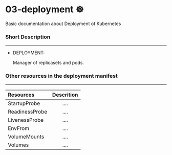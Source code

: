 # 03-deployment ☸
Basic documentation about Deployment of Kubernetes

### Short Description
-----------------
* DEPLOYMENT:

  Manager of replicasets and pods.
  



### Other resources in the deployment manifest
-----------------


|    Resources    | Descrition  |
| :--------- | :-----------------: |
| StartupProbe<br/> | .... |
| ReadinessProbe <br/> | .... |
| LivenessProbe <br/>| .... |
| EnvFrom <br/>| .... |
| VolumeMounts <br/>| .... |
| Volumes <br/>| .... |

